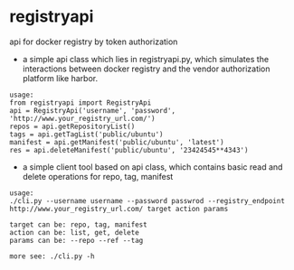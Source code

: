 # registryapi
api for docker registry by token authorization

+ a simple api class which lies in registryapi.py, which simulates the interactions
between docker registry and the vendor authorization platform like harbor.
```
usage:
from registryapi import RegistryApi
api = RegistryApi('username', 'password', 'http://www.your_registry_url.com/')
repos = api.getRepositoryList()
tags = api.getTagList('public/ubuntu')
manifest = api.getManifest('public/ubuntu', 'latest')
res = api.deleteManifest('public/ubuntu', '23424545**4343')

```

+ a simple client tool based on api class, which contains basic read and delete
operations for repo, tag, manifest
```
usage:
./cli.py --username username --password passwrod --registry_endpoint http://www.your_registry_url.com/ target action params

target can be: repo, tag, manifest
action can be: list, get, delete
params can be: --repo --ref --tag

more see: ./cli.py -h

```
